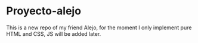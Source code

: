 # Proyecto-alejo
This is a new repo of my friend Alejo, for the moment I only implement pure HTML and CSS, JS will be added later.
